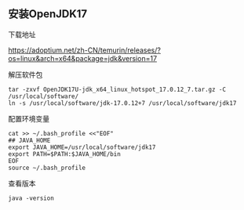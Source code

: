 ## 安装OpenJDK17

下载地址

https://adoptium.net/zh-CN/temurin/releases/?os=linux&arch=x64&package=jdk&version=17

解压软件包

```
tar -zxvf OpenJDK17U-jdk_x64_linux_hotspot_17.0.12_7.tar.gz -C /usr/local/software/
ln -s /usr/local/software/jdk-17.0.12+7 /usr/local/software/jdk17
```

配置环境变量

```
cat >> ~/.bash_profile <<"EOF"
## JAVA_HOME
export JAVA_HOME=/usr/local/software/jdk17
export PATH=$PATH:$JAVA_HOME/bin
EOF
source ~/.bash_profile
```

查看版本

```
java -version
```
